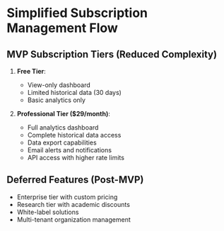 # Simplified Subscription Management Flow

## MVP Subscription Tiers (Reduced Complexity)
1. **Free Tier**: 
   - View-only dashboard
   - Limited historical data (30 days)
   - Basic analytics only

2. **Professional Tier ($29/month)**:
   - Full analytics dashboard
   - Complete historical data access
   - Data export capabilities
   - Email alerts and notifications
   - API access with higher rate limits

## Deferred Features (Post-MVP)
- Enterprise tier with custom pricing
- Research tier with academic discounts
- White-label solutions
- Multi-tenant organization management
